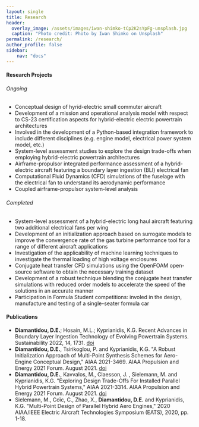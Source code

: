 ```yaml
---
layout: single
title: Research 
header:
  overlay_image: /assets/images/iwan-shimko-tCp2K2sYpFg-unsplash.jpg
  caption: "Photo credit: Photo by Iwan Shimko on Unsplash"
permalink: /research/
author_profile: false
sidebar:
    nav: "docs"
---
```


#### **Research Projects**

###### Ongoing
* Conceptual design of hyrid-electric small commuter aircraft 
* Development of a mission and operational analysis model with respect to CS-23 certification aspects for hybrid-electric electric powertrain architectures
* Involved in the development of a Python-based integration framework to include different disciplines (e.g. engine model, electrical power system model, etc.)
* System-level assessment studies to explore the design trade-offs when employing hybrid-electric powertrain architectures 
* Airframe-propulsor integrated performance assessment of a hybrid-electric aircraft featuring a boundary layer ingestion (BLI) electrical fan
* Computational Fluid Dynamics (CFD) simulations of the fuselage with the electrical fan to understand its aerodynamic performance
* Coupled airframe-propulsor system-level analysis 

###### Completed
* System-level assessment of a hybrid-electric long haul aircraft featuring two additional electrical fans per wing
* Development of an initialization approach based on surrogate models to improve the convergence rate of the gas turbine performance tool for a range of different aircraft applications
* Investigation of the applicability of machine learning techniques to investigate the thermal loading of high voltage enclosures
* Conjugate heat transfer CFD simulations using the OpenFOAM open-source software to obtain the necessary training dataset
* Development of a robust technique blending the conjugate heat transfer simulations with reduced order models to accelerate the speed of the solutions in an accurate manner
* Participation in Formula Student competitions: involed in the design, manufacture and testing of a single-seater formula car

#### **Publications**

- **Diamantidou, D.E.**; Hosain, M.L.; Kyprianidis, K.G. Recent Advances in Boundary Layer Ingestion Technology of Evolving Powertrain Systems. Sustainability 2022, 14, 1731. [doi](https://doi.org/10.3390/su14031731)
- **Diamantidou, D.E.**, Tsirikoglou, P. and Kyprianidis, K.G. "A Robust Initialization Approach of Multi-Point Synthesis Schemes for Aero-Engine Conceptual Design," AIAA 2021-3469. AIAA Propulsion and Energy 2021 Forum. August 2021. [doi](https://doi.org/10.2514/6.2021-3469)
- **Diamantidou, D.E.**, Kavvalos, M., Claesson, J. , Sielemann, M. and Kyprianidis, K.G. "Exploring Design Trade-Offs For Installed Parallel Hybrid Powertrain Systems," AIAA 2021-3314. AIAA Propulsion and Energy 2021 Forum. August 2021. [doi](https://doi.org/10.2514/6.2021-3314)
- Sielemann, M., Coïc, C., Zhao, X., **Diamantidou, D.E.** and Kyprianidis, K.G. "Multi-Point Design of Parallel Hybrid Aero Engines," 2020 AIAA/IEEE Electric Aircraft Technologies Symposium (EATS), 2020, pp. 1-18.
